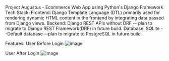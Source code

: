Project Augustus - Ecommerce Web App using Python's Django Framework
Tech Stack: 
Frontend: Django Template Language (DTL)  primarily used for rendering dynamic HTML content in the frontend by integrating data passed from Django views.
Backend: Django REST APIs without DRF -- plan to migrate to Django REST Framework(DRF) in future build. 
Database: SQLite --Default database --plan to migrate to PostgreSQL in future build. 

Features: 
User Before Login
   ![image](https://github.com/user-attachments/assets/c627cfa7-7767-4a13-9540-6bae97fe55fe)

User After Login
![image](https://github.com/user-attachments/assets/6213cfbb-1206-4f61-a191-025f71c49892)
